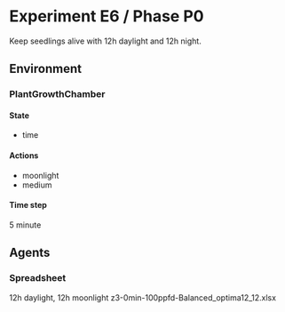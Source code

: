 # Experiment E6 / Phase P0

Keep seedlings alive with 12h daylight and 12h night.

## Environment
### PlantGrowthChamber
#### State
  - time

#### Actions
  - moonlight
  - medium

#### Time step
5 minute

## Agents
### Spreadsheet
12h daylight, 12h moonlight
z3-0min-100ppfd-Balanced_optima12_12.xlsx
